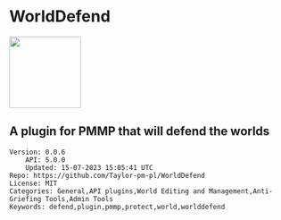 # WorldDefend
<img src="https://raw.githubusercontent.com/Taylor-pm-pl/WorldDefend/0f4072a43415a32276cb78889a849e07e8ec6d29/icon.png" width="128" height="128" />

## A plugin for PMMP that will defend the worlds
```properties
Version: 0.0.6
    API: 5.0.0
    Updated: 15-07-2023 15:05:41 UTC
Repo: https://github.com/Taylor-pm-pl/WorldDefend
License: MIT
Categories: General,API plugins,World Editing and Management,Anti-Griefing Tools,Admin Tools
Keywords: defend,plugin,pmmp,protect,world,worlddefend
```